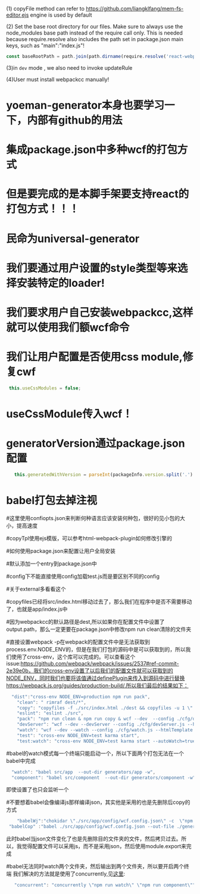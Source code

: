 (1) copyFile method can refer to https://github.com/liangklfang/mem-fs-editor,ejs engine is used by default

(2) Set the base root directory for our files. Make sure to always use the node_modules base path instead of the require call only. This is needed because require.resolve also includes the path set in package.json main keys, such as "main":"index.js"! 

```js
const baseRootPath = path.join(path.dirname(require.resolve('react-webpack-template')), '..');
```

(3)in `dev` mode , we also need to invoke updateRule

(4)User must install webpackcc manually!

# yoeman-generator本身也要学习一下，内部有github的用法

# 集成package.json中多种wcf的打包方式

# 但是要完成的是本脚手架要支持react的打包方式！！！

# 民命为universal-generator

# 我们要通过用户设置的style类型等来选择安装特定的loader!

# 我们要求用户自己安装webpackcc,这样就可以使用我们额wcf命令

# 我们让用户配置是否使用css  module,修复cwf

```js
 this.useCssModules = false;
```

# useCssModule传入wcf！

# generatorVersion通过package.json配置

```js
   this.generatedWithVersion = parseInt(packageInfo.version.split('.').shift(), 10);
```

# babel打包去掉注视

#这里使用confiopts.json来判断何种语言应该安装何种包，很好的见小包的大小，提高速度

#copyTpl使用ejs模版，可以参考html-webpack-plugin如何修改引擎的

#如何使用package.json来配置让用户全局安装

#默认添加一个entry到package.json中

#config下不能直接使用config加载test.js而是要区别不同的config

#关于external多看看这个

#copyfiles已经将src/index.html移动过去了，那么我们在程序中是否不需要移动了，也就是app/index.js中

#因为webpackcc的默认路径是dest,所以如果你在配置文件中设置了output.path，那么一定更要在package.json中修改npm run clean清除的文件夹

#直接设置webpack -p在webpack的配置文件中是无法获取到process.env.NODE_ENV的，但是在我们打包的源码中是可以获取到的，所以我们使用了cross-env，这个库可以完成的。可以查看这个issue:https://github.com/webpack/webpack/issues/2537#ref-commit-2e39e0b，我们的cross-env设置了以后我们的配置文件就可以获取到的NODE_ENV，同时我们也要将该值通过definePlugin来传入到源码中进行替换
https://webpack.js.org/guides/production-build/.所以我们最后的结果如下：
```js
  "dist":"cross-env NODE_ENV=production npm run pack",
    "clean": " rimraf dest/*",
    "copy": "copyfiles -f ./src/index.html ./dest && copyfiles -u 1 \"./src/static/**\" ./dest",
    "eslint": "eslint ./src",
    "pack": "npm run clean & npm run copy & wcf --dev  --config ./cfg/dist.js --htmlTemplate ./src/index.html",
    "devServer": "wcf --dev --devServer --config ./cfg/devServer.js --htmlTemplate ./src/index.html",
    "watch": "wcf --dev --watch --config ./cfg/watch.js --htmlTemplate ./src/index.html",
    "test": "cross-env NODE_ENV=test karma start",
    "test:watch": "cross-env NODE_ENV=test karma start --autoWatch=true --singleRun=false --reporters=mocha,coverage"
```
#babel的watch模式每一个终端只能启动一个，所以下面两个打包无法在一个babel中完成
```js
  "watch": "babel src/app  --out-dir generators/app -w",
  "component": "babel src/component  --out-dir generators/component -w",
```
即使设置了也只会监听一个

#不要想着babel会像编译js那样编译json，其实他是采用的也是先删除后copy的方式
```js
    "babelWj":"chokidar \"./src/app/config/wcf.config.json\" -c  \"npm run babelCop\""
 "babelCop" :"babel ./src/app/config/wcf.config.json --out-file ./generators/app/config/wcf.config.json --copy-files",
```
此时babel当json文件变化了也是先删除目的文件夹的文件，然后拷贝过去。所以，我觉得配置文件可以采用js，而不是采用json，然后使用module.export来完成

#babel无法同时watch两个文件夹，然后输出到两个文件夹，所以要开启两个终端
我们解决的方法就是使用了concurrently,见[这里](https://www.zhihu.com/question/49931997?sort=created):
```js
   "concurrent": "concurrently \"npm run watch\" \"npm run component\"",
```
